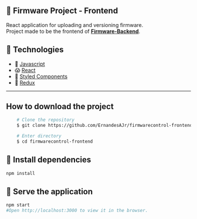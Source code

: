 ## 👸 Firmware Project - Frontend

React application for uploading and versioning firmware. <br/>
Project made to be the frontend of [**Firmware-Backend**](https://github.com/ErnandesAJr/firmwarecontrol-backend).

## 👾 Technologies

- 🚒 [Javascript](https://www.javascript.com/)
- 😱 [React](https://pt-br.reactjs.org/)
- 💅 [Styled Components](https://styled-components.com/)
- 👥 [Redux](https://redux.js.org/)

---

## How to download the project

```bash
    # Clone the repository
    $ git clone https://github.com/ErnandesAJr/firmwarecontrol-frontend

    # Enter directory
    $ cd firmwarecontrol-frontend
```

## 🚀 Install dependencies

```bash
npm install
```

## 🌠 Serve the application

```bash
npm start
#Open http://localhost:3000 to view it in the browser.
```
